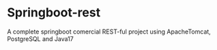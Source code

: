 # Springboot-rest
 A complete springboot comercial  REST-ful project using ApacheTomcat, PostgreSQL and Java17
